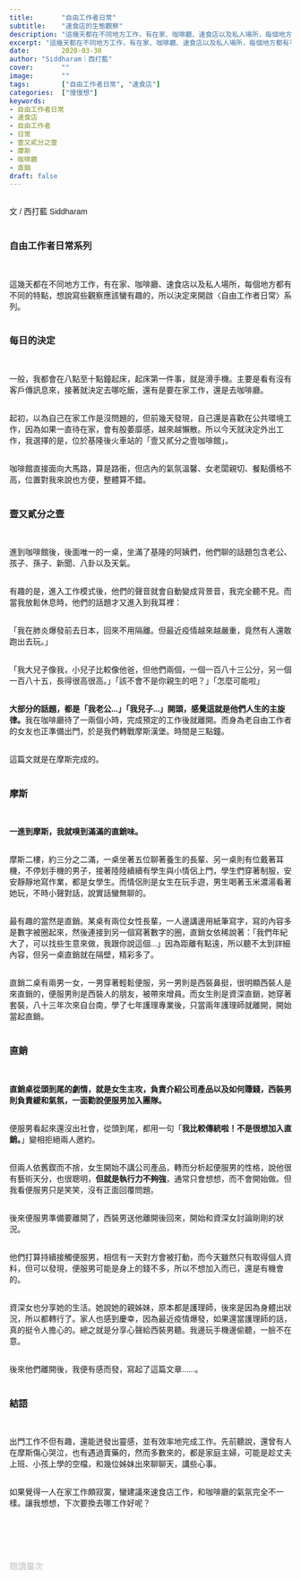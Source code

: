 ```yaml
---
title:       "自由工作者日常"
subtitle:    "速食店的生態觀察"
description: "這幾天都在不同地方工作，有在家、咖啡廳、速食店以及私人場所，每個地方都有不同的特點，想說寫些觀察應該蠻有趣的，所以決定來開啟〈自由工作者日常〉系列..."
excerpt: "這幾天都在不同地方工作，有在家、咖啡廳、速食店以及私人場所，每個地方都有不同的特點，想說寫些觀察應該蠻有趣的，所以決定來開啟〈自由工作者日常〉系列..."
date:        2020-03-30
author: "Siddharam｜西打藍"
cover:       ""
image:       ""
tags:        ["自由工作者日常", "速食店"]
categories:  ["慢慢想"]
keywords:
- 自由工作者日常
- 速食店
- 自由工作者
- 日常
- 壹又貳分之壹
- 摩斯
- 咖啡廳
- 直銷
draft: false
---
```


<article style="font-family: 'Noto Sans TC', '微軟正黑體', sans-serif; font-weight: 300;">

<br>文 / 西打藍 Siddharam<br><br>

<h3 class="article-h1-color">自由工作者日常系列</h3><br>

這幾天都在不同地方工作，有在家、咖啡廳、速食店以及私人場所，每個地方都有不同的特點，想說寫些觀察應該蠻有趣的，所以決定來開啟〈自由工作者日常〉系列。<br><br>


<h3 class="article-h1-color">每日的決定</h3><br>

一般，我都會在八點至十點鐘起床，起床第一件事，就是滑手機。主要是看有沒有客戶傳訊息來，接著就決定去哪吃飯，還有是要在家工作，還是去咖啡廳。<br><br>

起初，以為自己在家工作是沒問題的，但前幾天發現，自己還是喜歡在公共環境工作，因為如果一直待在家，會有股萎靡感，越來越懶散。所以今天就決定外出工作，我選擇的是，位於基隆後火車站的「壹又貳分之壹咖啡館」。<br><br>

咖啡館直接面向大馬路，算是路衝，但店內的氣氛溫馨、女老闆親切、餐點價格不高，位置對我來說也方便，整體算不錯。<br><br>

<h3 class="article-h1-color">壹又貳分之壹</h3><br>

進到咖啡館後，後面唯一的一桌，坐滿了基隆的阿姨們，他們聊的話題包含老公、孩子、孫子、新聞、八卦以及天氣。<br><br>

有趣的是，進入工作模式後，他們的聲音就會自動變成背景音，我完全聽不見。而當我放鬆休息時，他們的話題才又進入到我耳裡：<br><br>

「我在肺炎爆發前去日本，回來不用隔離。但最近疫情越來越嚴重，竟然有人還敢跑出去玩。」<br><br>

「我大兒子像我，小兒子比較像他爸，但他們兩個，一個一百八十三公分，另一個一百八十五，長得很高很高。」「該不會不是你親生的吧？」「怎麼可能啦」<br><br>

<b>大部分的話題，都是「我老公...」「我兒子...」開頭，感覺這就是他們人生的主旋律。</b>我在咖啡廳待了一兩個小時，完成預定的工作後就離開。而身為老自由工作者的女友也正準備出門，於是我們轉戰摩斯漢堡。時間是三點鐘。<br><br>

這篇文就是在摩斯完成的。<br><br>

<h3 class="article-h1-color">摩斯</h3><br>

<b>一進到摩斯，我就嗅到滿滿的直銷味。</b><br><br>

摩斯二樓，約三分之二滿，一桌坐著五位聊著養生的長輩、另一桌則有位戴著耳機，不停划手機的男子，接著陸陸續續有學生與小情侶上門，學生們穿著制服，安安靜靜地寫作業，都是女學生。而情侶則是女生在玩手遊，男生喝著玉米濃湯看著她玩，不時小聲對話，說實話蠻無聊的。<br><br>

最有趣的當然是直銷。某桌有兩位女性長輩，一人邊講邊用紙筆寫字，寫的內容多是數字被圈起來，然後連接到另一個寫著數字的圈，直銷女依稀說著：「我們年紀大了，可以找些生意來做，我跟你說這個...」因為距離有點遠，所以聽不太到詳細內容，但另一桌直銷就在隔壁，精彩多了。<br><br>

直銷二桌有兩男一女，一男穿著輕鬆便服，另一男則是西裝鼻挺，很明顯西裝人是來直銷的，便服男則是西裝人的朋友，被帶來增員。而女生則是資深直銷，她穿著套裝，八十三年次來自台南，學了七年護理專業後，只當兩年護理師就離開，開始當起直銷。<br><br>

<h3 class="article-h1-color">直銷</h3><br>

<b>直銷桌從頭到尾的劇情，就是女生主攻，負責介紹公司產品以及如何賺錢，西裝男則負責緩和氣氛，一面勸說便服男加入團隊。</b><br><br>

便服男看起來還沒出社會，從頭到尾，都用一句「<b>我比較傳統啦！不是很想加入直銷。</b>」變相拒絕兩人邀約。<br><br>

但兩人依舊鍥而不捨，女生開始不講公司產品，轉而分析起便服男的性格，說他很有藝術天分，也很聰明，<b>但就是執行力不夠強</b>，通常只會想想，而不會開始做。但我看便服男只是笑笑，沒有正面回覆問題。<br><br>

後來便服男準備要離開了，西裝男送他離開後回來，開始和資深女討論剛剛的狀況。<br><br>

他們打算持續接觸便服男，相信有一天對方會被打動，而今天雖然只有取得個人資料，但可以發現，便服男可能是身上的錢不多，所以不想加入而已，還是有機會的。<br><br>

資深女也分享她的生活。她說她的親姊妹，原本都是護理師，後來是因為身體出狀況，所以都轉行了。家人也感到慶幸，因為最近疫情爆發，如果還當護理師的話，真的挺令人擔心的。總之就是分享心聲給西裝男聽。我邊玩手機邊偷聽，一臉不在意。<br><br>

後來他們離開後，我便有感而發，寫起了這篇文章......。<br><br>


<h3 class="article-h1-color">結語</h3><br>

出門工作不但有趣，還能迸發出靈感，並有效率地完成工作。先前聽說，還曾有人在摩斯傷心哭泣，也有遇過賣藥的，然而多數來的，都是家庭主婦，可能是趁丈夫上班、小孩上學的空檔，和幾位姊妹出來聊聊天，講些心事。<br><br>

如果覺得一人在家工作頗寂寞，蠻建議來速食店工作，和咖啡廳的氣氛完全不一樣。讓我想想，下次要換去哪工作好呢？<br><br>




<br><br><br>

</article>

<div style="color: #bfbfbf; font-size: 15px;" id="busuanzi_container_page_pv">
  閱讀量<span id="busuanzi_value_page_pv"></span>次
</div>

<script src="../../js/post.js"></script>




